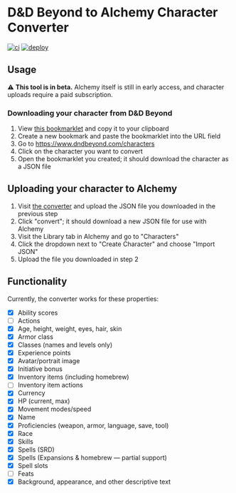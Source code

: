 # D&D Beyond to Alchemy Character Converter
[![ci](https://github.com/thatbudakguy/ddb2alchemy/actions/workflows/ci.yml/badge.svg)](https://github.com/thatbudakguy/ddb2alchemy/actions/workflows/ci.yml)
[![deploy](https://github.com/thatbudakguy/ddb2alchemy/actions/workflows/deploy.yml/badge.svg)](https://github.com/thatbudakguy/ddb2alchemy/actions/workflows/deploy.yml)

## Usage
:warning: **This tool is in beta.** Alchemy itself is still in early access, and character uploads require a paid subscription.
### Downloading your character from D&D Beyond
1. View [this bookmarklet](https://raw.githubusercontent.com/thatbudakguy/ddb2alchemy/main/public/bookmarklet.min.js) and copy it to your clipboard
2. Create a new bookmark and paste the bookmarklet into the URL field
3. Go to https://www.dndbeyond.com/characters
4. Click on the character you want to convert
2. Open the bookmarklet you created; it should download the character as a JSON file
## Uploading your character to Alchemy
1. Visit [the converter](https://thatbudakguy.github.io/ddb2alchemy/) and upload the JSON file you downloaded in the previous step
2. Click "convert"; it should download a new JSON file for use with Alchemy
3. Visit the Library tab in Alchemy and go to "Characters"
4. Click the dropdown next to "Create Character" and choose "Import JSON"
5. Upload the file you downloaded in step 2

## Functionality
Currently, the converter works for these properties:
- [x] Ability scores
- [ ] Actions
- [x] Age, height, weight, eyes, hair, skin
- [x] Armor class
- [x] Classes (names and levels only)
- [x] Experience points
- [x] Avatar/portrait image
- [x] Initiative bonus
- [x] Inventory items (including homebrew)
- [ ] Inventory item actions 
- [x] Currency
- [x] HP (current, max)
- [x] Movement modes/speed
- [x] Name
- [x] Proficiencies (weapon, armor, language, save, tool)
- [x] Race
- [x] Skills
- [x] Spells (SRD)
- [x] Spells (Expansions & homebrew — partial support)
- [x] Spell slots
- [ ] Feats
- [x] Background, appearance, and other descriptive text

